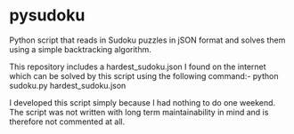 pysudoku
========

Python script that reads in Sudoku puzzles in jSON format and solves them using a simple backtracking algorithm.

This repository includes a hardest_sudoku.json I found on the internet which can be solved by this script using
the following command:-
python sudoku.py hardest_sudoku.json

I developed this script simply because I had nothing to do one weekend. The script was not written with long term
maintainability in mind and is therefore not commented at all.
